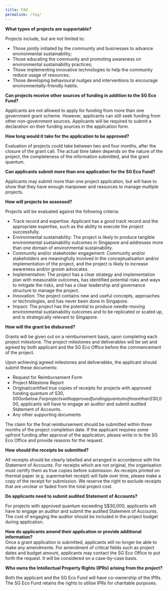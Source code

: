```yaml
---
title: FAQ
permalink: /faq/
---
```


**What types of projects are supportable?**  

Projects include, but are not limited to:
* Those jointly initiated by the community and businesses to advance environmental sustainability;
* Those educating the community and promoting awareness on environmental sustainability practices;
* Those implementing innovative technologies to help the community reduce usage of resources;
* Those developing behavioural nudges and interventions to encourage environmentally-friendly habits.

**Can projects receive other sources of funding in addition to the SG Eco Fund?**  

Applicants are not allowed to apply for funding from more than one government grant scheme. However, applicants can still seek funding from other non-government sources. Applicants will be required to submit a declaration on their funding sources in the application form.

**How long would it take for the application to be approved?**  

Evaluation of projects could take between two and four months, after the closure of the grant call. The actual time taken depends on the nature of the project, the completeness of the information submitted, and the grant quantum.

**Can applicants submit more than one application for the SG Eco Fund?**  

Applicants may submit more than one project application, but will have to show that they have enough manpower and resources to manage multiple projects.

**How will projects be assessed?**  

Projects will be evaluated against the following criteria:
* Track record and expertise: Applicant has a good track record and the appropriate expertise, such as the ability to execute the project successfully.
* Environmental sustainability: The project is likely to produce tangible environmental sustainability outcomes in Singapore and addresses more than one domain of environmental sustainability.
* Community and/or stakeholder engagement: Community and/or stakeholders are meaningfully involved in the conceptualisation and/or implementation of the project, and the project is likely to increase awareness and/or groom advocates.
* Implementation: The project has a clear strategy and implementation plan with measurable outcomes, has identified potential risks and ways to mitigate the risks, and has a clear leadership and governance structure to manage the project.
* Innovation: The project contains new and useful concepts, approaches or technologies, and has never been done in Singapore.
* Impact: The project has the potential to produce needle-moving environmental sustainability outcomes and to be replicated or scaled up, and is strategically relevant to Singapore.

**How will the grant be disbursed?**  

Grants will be given out on a reimbursement basis, upon completing each project milestone. The project milestones and deliverables will be set and agreed by both applicant and the SG Eco Office before the commencement of the project. 

Upon achieving agreed milestones and deliverables, the applicant should submit these documents: 
* Request for Reimbursement Form
* Project Milestone Report
* Original/certified true copies of receipts for projects with approved funding quantum of S$30,000 or below. For projects with approved funding quantum of more than S$30,000, applicants will have to engage an auditor and submit audited Statement of Accounts.
* Any other supporting documents

The claim for the final reimbursement should be submitted within three months of the project completion date. If the applicant requires some upfront funding after approval of the application, please write in to the SG Eco Office and provide reasons for the request.

**How should the receipts be submitted?**  

All receipts should be clearly labelled and arranged in accordance with the Statement of Accounts. For receipts which are not original, the organisation must certify them as true copies before submission. As receipts printed on thermal paper (e.g. supermarket receipt) will fade over time, please make a copy of the receipt for submission. We reserve the right to exclude receipts that are unclear or faded from the total project cost.

**Do applicants need to submit audited Statement of Accounts?**  

For projects with approved quantum exceeding S$30,000, applicants will have to engage an auditor and submit the audited Statement of Accounts. The cost of engaging the auditor should be included in the project budget during application.

**How do applicants amend their application or provide additional information?**  
Once a grant application is submitted, applicants will no longer be able to make any amendments. For amendment of critical fields such as project dates and budget amount, applicants may contact the SG Eco Office to put forth the request. It will be considered on a case-by-case basis.

**Who owns the Intellectual Property Rights (IPRs) arising from the project?**  

Both the applicant and the SG Eco Fund will have co-ownership of the IPRs. The SG Eco Fund retains the rights to utilise IPRs for charitable purposes.
